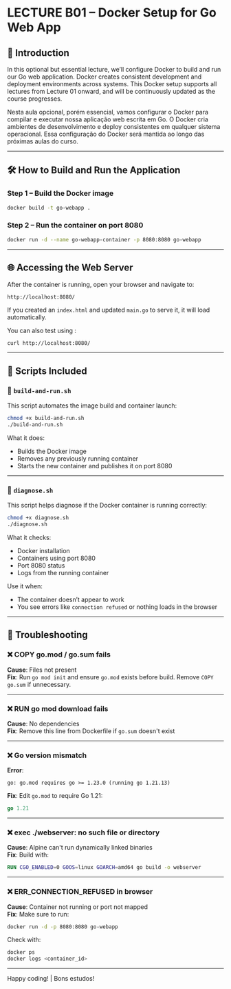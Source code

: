 # LECTURE B01 – Docker Setup for Go Web App

## 🧭 Introduction

In this optional but essential lecture, we’ll configure Docker to build and run our Go web application. Docker creates consistent development and deployment environments across systems. This Docker setup supports all lectures from Lecture 01 onward, and will be continuously updated as the course progresses.

Nesta aula opcional, porém essencial, vamos configurar o Docker para compilar e executar nossa aplicação web escrita em Go. O Docker cria ambientes de desenvolvimento e deploy consistentes em qualquer sistema operacional. Essa configuração do Docker será mantida ao longo das próximas aulas do curso.

---

## 🛠 How to Build and Run the Application

### Step 1 – Build the Docker image

```bash
docker build -t go-webapp .
```

### Step 2 – Run the container on port 8080

```bash
docker run -d --name go-webapp-container -p 8080:8080 go-webapp
```

---

## 🌐 Accessing the Web Server

After the container is running, open your browser and navigate to:

```
http://localhost:8080/
```

If you created an `index.html` and updated `main.go` to serve it, it will load automatically.

You can also test using :

```bash
curl http://localhost:8080/
```

---

## 🧩 Scripts Included

### 📄 `build-and-run.sh`

This script automates the image build and container launch:

```bash
chmod +x build-and-run.sh
./build-and-run.sh
```

What it does:
- Builds the Docker image
- Removes any previously running container
- Starts the new container and publishes it on port 8080

---

### 📄 `diagnose.sh`

This script helps diagnose if the Docker container is running correctly:

```bash
chmod +x diagnose.sh
./diagnose.sh
```

What it checks:
- Docker installation
- Containers using port 8080
- Port 8080 status
- Logs from the running container

Use it when:
- The container doesn’t appear to work
- You see errors like `connection refused` or nothing loads in the browser

---

## 🧯 Troubleshooting

### ❌ COPY go.mod / go.sum fails

**Cause**: Files not present  
**Fix**: Run `go mod init` and ensure `go.mod` exists before build. Remove `COPY go.sum` if unnecessary.

---

### ❌ RUN go mod download fails

**Cause**: No dependencies  
**Fix**: Remove this line from Dockerfile if `go.sum` doesn't exist

---

### ❌ Go version mismatch

**Error**:
```
go: go.mod requires go >= 1.23.0 (running go 1.21.13)
```

**Fix**: Edit `go.mod` to require Go 1.21:
```go
go 1.21
```

---

### ❌ exec ./webserver: no such file or directory

**Cause**: Alpine can't run dynamically linked binaries  
**Fix**: Build with:

```dockerfile
RUN CGO_ENABLED=0 GOOS=linux GOARCH=amd64 go build -o webserver
```

---

### ❌ ERR_CONNECTION_REFUSED in browser

**Cause**: Container not running or port not mapped  
**Fix**: Make sure to run:

```bash
docker run -d -p 8080:8080 go-webapp
```

Check with:

```bash
docker ps
docker logs <container_id>
```

---

Happy coding! | Bons estudos!
